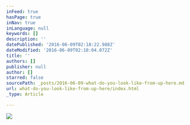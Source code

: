 ```yaml
---
inFeed: true
hasPage: true
inNav: true
inLanguage: null
keywords: []
description: ''
datePublished: '2016-06-09T02:18:22.988Z'
dateModified: '2016-06-09T02:18:04.072Z'
title: ''
authors: []
publisher: null
author: []
starred: false
sourcePath: _posts/2016-06-09-what-do-you-look-like-from-up-here.md
url: what-do-you-look-like-from-up-here/index.html
_type: Article

---
```

![](https://the-grid-user-content.s3-us-west-2.amazonaws.com/32160f03-dc91-4878-86c0-8fd756a85e85.jpg)